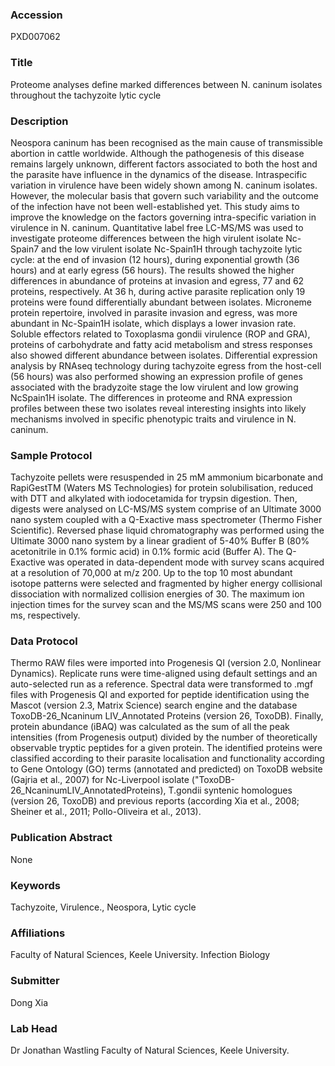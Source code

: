 ### Accession
PXD007062

### Title
Proteome analyses define marked differences between N. caninum isolates throughout the tachyzoite lytic cycle

### Description
Neospora caninum has been recognised as the main cause of transmissible abortion in cattle worldwide. Although the pathogenesis of this disease remains largely unknown, different factors associated to both the host and the parasite have influence in the dynamics of the disease. Intraspecific variation in virulence have been widely shown among N. caninum isolates. However, the molecular basis that govern such variability and the outcome of the infection have not been well-established yet. This study aims to improve the knowledge on the factors governing intra-specific variation in virulence in N. caninum. Quantitative label free LC-MS/MS was used to investigate proteome differences between the high virulent isolate Nc-Spain7 and the low virulent isolate Nc-Spain1H through tachyzoite lytic cycle: at the end of invasion (12 hours), during exponential growth (36 hours) and at early egress (56 hours). The results showed the higher differences in abundance of proteins at invasion and egress, 77 and 62 proteins, respectively. At 36 h, during active parasite replication only 19 proteins were found differentially abundant between isolates. Microneme protein repertoire, involved in parasite invasion and egress, was more abundant in Nc-Spain1H isolate, which displays a lower invasion rate. Soluble effectors related to Toxoplasma gondii virulence (ROP and GRA), proteins of carbohydrate and fatty acid metabolism and stress responses also showed different abundance between isolates. Differential expression analysis by RNAseq technology during tachyzoite egress from the host-cell (56 hours) was also performed showing an expression profile of genes associated with the bradyzoite stage the low virulent and low growing NcSpain1H isolate. The differences in proteome and RNA expression profiles between these two isolates reveal interesting insights into likely mechanisms involved in specific phenotypic traits and virulence in N. caninum.

### Sample Protocol
Tachyzoite pellets were resuspended in 25 mM ammonium bicarbonate and RapiGestTM (Waters MS Technologies) for protein solubilisation, reduced with DTT and alkylated with iodocetamida for trypsin digestion. Then, digests were analysed on LC-MS/MS system comprise of an Ultimate 3000 nano system coupled with a Q-Exactive mass spectrometer (Thermo Fisher Scientific). Reversed phase liquid chromatography was performed using the Ultimate 3000 nano system by a linear gradient of 5-40% Buffer B (80% acetonitrile in 0.1% formic acid) in 0.1% formic acid (Buffer A). The Q-Exactive was operated in data-dependent mode with survey scans acquired at a resolution of 70,000 at m/z 200. Up to the top 10 most abundant isotope patterns were selected and fragmented by higher energy collisional dissociation with normalized collision energies of 30. The maximum ion injection times for the survey scan and the MS/MS scans were 250 and 100 ms, respectively.

### Data Protocol
Thermo RAW files were imported into Progenesis QI (version 2.0, Nonlinear Dynamics). Replicate runs were time-aligned using default settings and an auto-selected run as a reference. Spectral data were transformed to .mgf files with Progenesis QI and exported for peptide identification using the Mascot (version 2.3, Matrix Science) search engine and the database ToxoDB-26_Ncaninum LIV_Annotated Proteins (version 26, ToxoDB). Finally, protein abundance (iBAQ) was calculated as the sum of all the peak intensities (from Progenesis output) divided by the number of theoretically observable tryptic peptides for a given protein. The identified proteins were classified according to their parasite localisation and functionality according to Gene Ontology (GO) terms (annotated and predicted) on ToxoDB website (Gajria et al., 2007) for Nc-Liverpool isolate ("ToxoDB-26_NcaninumLIV_AnnotatedProteins), T.gondii syntenic homologues (version 26, ToxoDB) and previous reports (according Xia et al., 2008; Sheiner et al., 2011; Pollo-Oliveira et al., 2013).

### Publication Abstract
None

### Keywords
Tachyzoite, Virulence., Neospora, Lytic cycle

### Affiliations
Faculty of Natural Sciences, Keele University.
Infection Biology

### Submitter
Dong Xia

### Lab Head
Dr Jonathan Wastling
Faculty of Natural Sciences, Keele University.


